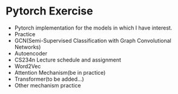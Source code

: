 Pytorch Exercise
=============================================
* Pytorch implementation for the models in which I have interest.
* Practice
* GCN(Semi-Supervised Classification with Graph Convolutional Networks)
* Autoencoder
* CS234n Lecture schedule and assignment
* Word2Vec
* Attention Mechanism(be in practice)
* Transformer(to be added...)
* Other mechanism practice
